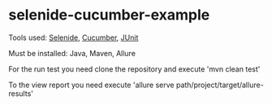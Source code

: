 # selenide-cucumber-example
Tools used: [Selenide](https://selenide.org/index.html), [Cucumber](https://cucumber.io/), [JUnit](https://junit.org/junit4/)

Must be installed: Java, Maven, Allure

For the run test you need clone the repository and execute 'mvn clean test'

To the view report you need execute 'allure serve path/project/target/allure-results'